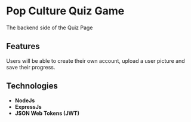 # Pop Culture Quiz Game

The backend side of the Quiz Page

## Features

Users will be able to create their own account, upload a user picture and save their progress.

## Technologies

- **NodeJs**
- **ExpressJs**
- **JSON Web Tokens (JWT)**
 
